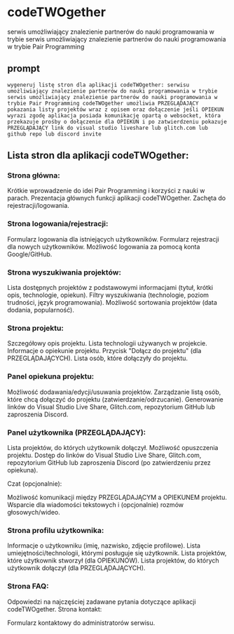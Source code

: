 # codeTWOgether 
serwis umożliwiający znalezienie partnerów do nauki programowania w trybie  serwis umożliwiający znalezienie partnerów do nauki programowania w trybie Pair Programming

## prompt
```prompt
wygeneruj listę stron dla aplikacji codeTWOgether: serwisu umożliwiający znalezienie partnerów do nauki programowania w trybie serwis umożliwiający znalezienie partnerów do nauki programowania w trybie Pair Programming codeTWOgether umożliwia PRZEGLĄDAJĄCY pokazania listy projektów wraz z opisem oraz dołączenie jeśli OPIEKUN wyrazi zgodę aplikacja posiada komunikację opartą o websocket, która przekazuje prośby o dołączenie dla OPIEKUN i po zatwierdzeniu pokazuje PRZEGLĄDAJĄCY link do visual studio liveshare lub glitch.com lub github repo lub discord invite
```

## Lista stron dla aplikacji codeTWOgether:
### Strona główna:
Krótkie wprowadzenie do idei Pair Programming i korzyści z nauki w parach.
Prezentacja głównych funkcji aplikacji codeTWOgether.
Zachęta do rejestracji/logowania.

### Strona logowania/rejestracji:

Formularz logowania dla istniejących użytkowników.
Formularz rejestracji dla nowych użytkowników.
Możliwość logowania za pomocą konta Google/GitHub.

### Strona wyszukiwania projektów:

Lista dostępnych projektów z podstawowymi informacjami (tytuł, krótki opis, technologie, opiekun).
Filtry wyszukiwania (technologie, poziom trudności, język programowania).
Możliwość sortowania projektów (data dodania, popularność).

### Strona projektu:

Szczegółowy opis projektu.
Lista technologii używanych w projekcie.
Informacje o opiekunie projektu.
Przycisk "Dołącz do projektu" (dla PRZEGLĄDAJĄCYCH).
Lista osób, które dołączyły do projektu.

### Panel opiekuna projektu:

Możliwość dodawania/edycji/usuwania projektów.
Zarządzanie listą osób, które chcą dołączyć do projektu (zatwierdzanie/odrzucanie).
Generowanie linków do Visual Studio Live Share, Glitch.com, repozytorium GitHub lub zaproszenia Discord.

### Panel użytkownika (PRZEGLĄDAJĄCY):

Lista projektów, do których użytkownik dołączył.
Możliwość opuszczenia projektu.
Dostęp do linków do Visual Studio Live Share, Glitch.com, repozytorium GitHub lub zaproszenia Discord (po zatwierdzeniu przez opiekuna).

Czat (opcjonalnie):

Możliwość komunikacji między PRZEGLĄDAJĄCYM a OPIEKUNEM projektu.
Wsparcie dla wiadomości tekstowych i (opcjonalnie) rozmów głosowych/wideo.

### Strona profilu użytkownika:

Informacje o użytkowniku (imię, nazwisko, zdjęcie profilowe).
Lista umiejętności/technologii, którymi posługuje się użytkownik.
Lista projektów, które użytkownik stworzył (dla OPIEKUNÓW).
Lista projektów, do których użytkownik dołączył (dla PRZEGLĄDAJĄCYCH).

### Strona FAQ:

Odpowiedzi na najczęściej zadawane pytania dotyczące aplikacji codeTWOgether.
Strona kontakt:

Formularz kontaktowy do administratorów serwisu.